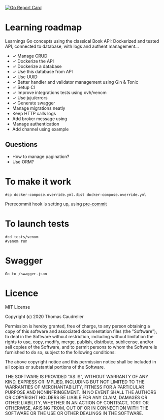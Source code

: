[![Go Report Card](https://goreportcard.com/badge/github.com/ThomasCaud/restful-api-go)](https://goreportcard.com/report/github.com/ThomasCaud/restful-api-go)

# Learning roadmap
Learnings Go concepts using the classical Book API: Dockerized and tested API, connected to database, with logs and authent management...

- ✓ Manage CRUD
- ✓ Dockerize the API
- ✓ Dockerize a database
- ✓ Use this database from API
- ✓ Use UUID
- ✓ Better handler and validator management using Gin & Tonic
- ✓ Setup CI
- ✓ Improve integrations tests using ovh/venom
- ✓ Use juju/errors
- ✓ Generate swagger
- Manage migrations neatly
- Keep HTTP calls logs
- Add broker message using
- Manage authentication
- Add channel using example

## Questions
- How to manage pagination?
- Use ORM?

# To make it work
```
#cp docker-compose.override.yml.dist docker-compose.override.yml
```
Prerecommit hook is setting up, using [pre-commit](https://pre-commit.com/)


# To launch tests
```
#cd tests/venom
#venom run
```

# Swagger
```
Go to /swagger.json
```

# Licence
MIT License

Copyright (c) 2020 Thomas Caudrelier

Permission is hereby granted, free of charge, to any person obtaining a copy
of this software and associated documentation files (the "Software"), to deal
in the Software without restriction, including without limitation the rights
to use, copy, modify, merge, publish, distribute, sublicense, and/or sell
copies of the Software, and to permit persons to whom the Software is
furnished to do so, subject to the following conditions:

The above copyright notice and this permission notice shall be included in all
copies or substantial portions of the Software.

THE SOFTWARE IS PROVIDED "AS IS", WITHOUT WARRANTY OF ANY KIND, EXPRESS OR
IMPLIED, INCLUDING BUT NOT LIMITED TO THE WARRANTIES OF MERCHANTABILITY,
FITNESS FOR A PARTICULAR PURPOSE AND NONINFRINGEMENT. IN NO EVENT SHALL THE
AUTHORS OR COPYRIGHT HOLDERS BE LIABLE FOR ANY CLAIM, DAMAGES OR OTHER
LIABILITY, WHETHER IN AN ACTION OF CONTRACT, TORT OR OTHERWISE, ARISING FROM,
OUT OF OR IN CONNECTION WITH THE SOFTWARE OR THE USE OR OTHER DEALINGS IN THE
SOFTWARE.